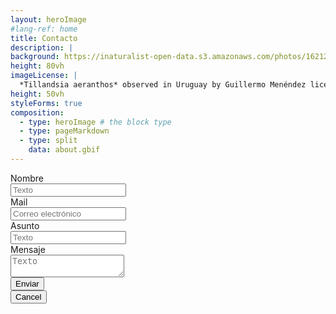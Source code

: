 ```yaml
---
layout: heroImage
#lang-ref: home
title: Contacto
description: |
background: https://inaturalist-open-data.s3.amazonaws.com/photos/162124693/original.jpg
height: 80vh
imageLicense: |
  *Tillandsia aeranthos* observed in Uruguay by Guillermo Menéndez licensed under [CC BY-NC](http://creativecommons.org/licenses/by-nc/4.0/) via [iNaturalist](https://www.gbif.org/occurrence/3772595479)
height: 50vh
styleForms: true
composition:
  - type: heroImage # the block type
  - type: pageMarkdown
  - type: split
    data: about.gbif
---
```



<form action="mailto:biodiversidata@gmail.com"
  method="POST"
  enctype="multipart/form-data"
  name="EmailForm">

  <div class="field">
    <label class="label">Nombre</label>
    <div class="control">
      <input class="input" type="text" placeholder="Texto">
    </div>
  </div>

  <div class="field">
    <label class="label">Mail</label>
    <div class="control has-icons-left has-icons-right">
      <input class="input" required type="email" placeholder="Correo electrónico">
      <span class="icon is-small is-left">
        <i class="fa fa-envelope"></i>
      </span>
      <span class="icon is-small is-right">
        <i class="fa fa-exclamation-triangle"></i>
      </span>
    </div>
  </div>

  <div class="field">
    <label class="label">Asunto</label>
    <div class="control">
      <input class="input" type="text" placeholder="Texto">
    </div>
  </div>

  <div class="field">
    <label class="label">Mensaje</label>
    <div class="control">
      <textarea class="textarea" placeholder="Texto"></textarea>
    </div>
  </div>

  <div class="field is-grouped">
    <div class="control">
      <button class="button is-primary">Enviar</button>
    </div>
    <div class="control">
      <button class="button is-secondary">Cancel</button>
    </div>
  </div>

</form>
